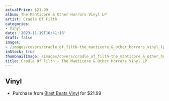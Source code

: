 ```yaml
---
actualPrice: $21.99
album: The Manticore & Other Horrors Vinyl LP
artist: Cradle Of Filth
categories:
- Vinyl
date: '2023-11-19T16:41:16'
draft: false
images:
- /images/covers/cradle_of_filth-the_manticore_&_other_horrors_vinyl_lp.jpg
inStock: true
thumbnailImage: /images/covers/cradle_of_filth-the_manticore_&_other_horrors_vinyl_lp-thumb.jpg
title: Cradle Of Filth - The Manticore & Other Horrors Vinyl LP
---
```


## Vinyl
* Purchase from [Blast Beats Vinyl](https://blastbeatsvinyl.com/products/cof) for $21.99
